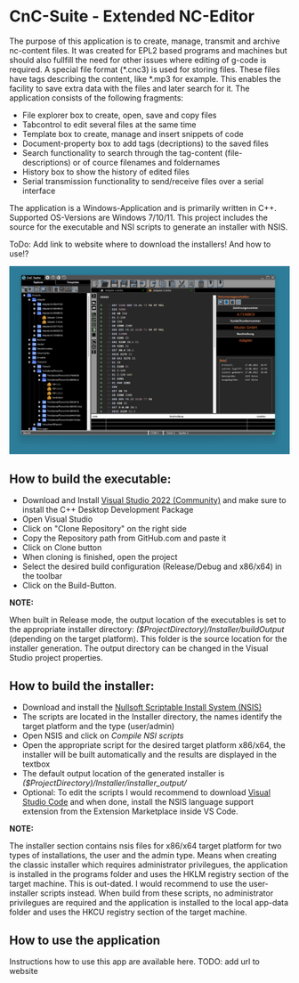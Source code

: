 # CnC-Suite - Extended NC-Editor
The purpose of this application is to create, manage, transmit and archive nc-content files. It was created for EPL2 based programs and machines but should also fullfill the need for other issues where editing of g-code is required. A special file format (*.cnc3) is used for storing files. These files have tags describing the content, like *.mp3 for example. This enables the facility to save extra data with the files and later search for it. 
The application consists of the following fragments:
- File explorer box to create, open, save and copy files
- Tabcontrol to edit several files at the same time
- Template box to create, manage and insert snippets of code
- Document-property box to add tags (decriptions) to the saved files
- Search functionality to search through the tag-content (file-descriptions) or of cource filenames and foldernames
- History box to show the history of edited files
- Serial transmission functionality to send/receive files over a serial interface

The application is a Windows-Application and is primarily written in C++. Supported OS-Versions are Windows 7/10/11. This project includes the source for the executable and NSI scripts to generate an installer with NSIS.

ToDo: Add link to website where to download the installers! And how to use!?

![User interface screenshot](Img/full_prog_black.png)

## How to build the executable:
- Download and Install [Visual Studio 2022 (Community)](https://visualstudio.microsoft.com/de/downloads/) and make sure to install the C++ Desktop Development Package
- Open Visual Studio
- Click on "Clone Repository" on the right side
- Copy the Repository path from GitHub.com and paste it
- Click on Clone button
- When cloning is finished, open the project
- Select the desired build configuration (Release/Debug and x86/x64) in the toolbar
- Click on the Build-Button.

**NOTE:**

When built in Release mode, the output location of the executables is set to the appropriate installer directory: *($ProjectDirectory)/Installer/buildOutput* (depending on the target platform).
This folder is the source location for the installer generation. The output directory can be changed in the Visual Studio project properties.

## How to build the installer:
- Download and install the [Nullsoft Scriptable Install System (NSIS)](https://nsis.sourceforge.io/Download)
- The scripts are located in the Installer directory, the names identify the target platform and the type (user/admin)
- Open NSIS and click on *Compile NSI scripts* 
- Open the appropriate script for the desired target platform x86/x64, the installer will be built automatically and the results are displayed in the textbox
- The default output location of the generated installer is *($ProjectDirectory)/Installer/installer_output/*
- Optional: To edit the scripts I would recommend to download [Visual Studio Code](https://code.visualstudio.com/) and when done, install the NSIS language support extension from the Extension Marketplace inside VS Code.

**NOTE:**

The installer section contains nsis files for x86/x64 target platform for two types of installations, the user and the admin type. Means when creating the classic installer which requires administrator privilegues, the application is installed in the programs folder and uses the HKLM registry section of the target machine. This is out-dated. I would recommend to use the user-installer scripts instead. When build from these scripts, no administrator privilegues are required and the application is installed to the local app-data folder and uses the HKCU registry section of the target machine.

## How to use the application
Instructions how to use this app are available here.  TODO: add url to website
